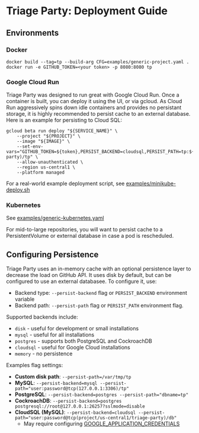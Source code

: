 # Triage Party: Deployment Guide

## Environments

### Docker

```shell
docker build --tag=tp --build-arg CFG=examples/generic-project.yaml .
docker run -e GITHUB_TOKEN=<your token> -p 8080:8080 tp
```

### Google Cloud Run

Triage Party was designed to run great with Google Cloud Run. Once a container is built, you can deploy it using the UI, or via gcloud. As Cloud Run aggressively spins down idle containers and provides no persistant storage, it is highly recommended to persist cache to an external database. Here is an example for persisting to Cloud SQL:

```shell
gcloud beta run deploy "${SERVICE_NAME}" \
    --project "${PROJECT}" \
    --image "${IMAGE}" \
    --set-env-vars="GITHUB_TOKEN=${token},PERSIST_BACKEND=cloudsql,PERSIST_PATH=tp:${DB_PASS}@tcp(project/region/triage-party)/tp" \
    --allow-unauthenticated \
    --region us-central1 \
    --platform managed
```

For a real-world example deployment script, see [examples/minikube-deploy.sh](examples/minikube-deploy.sh)

### Kubernetes

See [examples/generic-kubernetes.yaml](examples/generic-kubernetes.yaml)

For mid-to-large repositories, you will want to persist cache to a PersistentVolume or external database in case a pod is rescheduled.

## Configuring Persistence

Triage Party uses an in-memory cache with an optional persistence layer to decrease the load on GitHub API. It uses disk by default, but can be configured to use an external databasee. To configure it, use:

* Backend type: `--persist-backend` flag or `PERSIST_BACKEND` environment variable
* Backend path: `--persist-path` flag or `PERSIST_PATH` environment flag.

Supported backends include:

* `disk` - useful for development or small installations
* `mysql` - useful for all installations
* `postgres` - supports both PostgreSQL and CockroachDB
* `cloudsql` - useful for Google Cloud installations
* `memory` - no persistence

Examples flag settings:

* **Custom disk path**: `--persist-path=/var/tmp/tp`
* **MySQL**: `--persist-backend=mysql --persist-path="user:password@tcp(127.0.0.1:3306)/tp"`
* **PostgreSQL**: `--persist-backend=postgres --persist-path="dbname=tp"`
* **CockroachDB**: `--persist-backend=postgres postgresql://root@127.0.0.1:26257?sslmode=disable`
* **CloudSQL (MySQL)**: `--persist-backend=cloudsql --persist-path="user:password@tcp(project/us-central1/triage-party)/db"`
  * May require configuring [GOOGLE_APPLICATION_CREDENTIALS](https://cloud.google.com/docs/authentication/getting-started)

